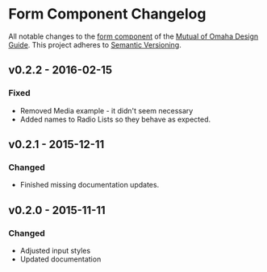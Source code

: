 Form Component Changelog
========================
All notable changes to the [form component](http://cdn.mutualofomaha.com/design-guide/3/toolkit/form/moo-component-form/) of the [Mutual of Omaha Design Guide](http://cdn.mutualofomaha.com/design-guide/).
This project adheres to [Semantic Versioning](http://semver.org).

v0.2.2 - 2016-02-15
-------------------
### Fixed
* Removed Media example - it didn't seem necessary
* Added names to Radio Lists so they behave as expected.


v0.2.1 - 2015-12-11
-------------------
### Changed
* Finished missing documentation updates.


v0.2.0 - 2015-11-11
-------------------
### Changed
* Adjusted input styles
* Updated documentation
